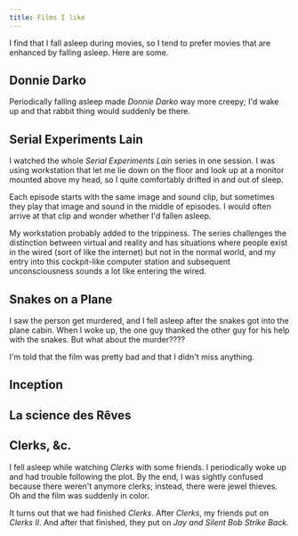 ```yaml
---
title: Films I like
---
```

I find that I fall asleep during movies,
so I tend to prefer movies that are enhanced
by falling asleep. Here are some.

## Donnie Darko
Periodically falling asleep made
*Donnie Darko* way more creepy; I'd wake
up and that rabbit thing would suddenly be there.

## Serial Experiments Lain
I watched the whole *Serial Experiments Lain*
series in one session. I was using workstation
that let me lie down on the floor and look up
at a monitor mounted above my head, so I quite
comfortably drifted in and out of sleep.

Each episode starts with the same image and
sound clip, but sometimes they play that image
and sound in the middle of episodes. I would
often arrive at that clip and wonder whether
I'd fallen asleep.

My workstation probably added to the trippiness.
The series challenges the distinction between
virtual and reality and has situations where
people exist in the wired (sort of like the
internet) but not in the normal world, and my
entry into this cockpit-like computer station
and subsequent unconsciousness sounds a lot like
entering the wired.

## Snakes on a Plane
I saw the person get murdered, and I fell asleep
after the snakes got into the plane cabin. When
I woke up, the one guy thanked the other guy for
his help with the snakes. But what about the murder????

I'm told that the film was pretty bad and that
I didn't miss anything.

## Inception

## La science des Rêves

## Clerks, &c.
I fell asleep while watching *Clerks* with some friends.
I periodically woke up and had trouble following the plot.
By the end, I was sightly confused because there weren't
anymore clerks; instead, there were jewel thieves.
Oh and the film was suddenly in color.

It turns out that we had finished *Clerks*. After *Clerks*,
my friends put on *Clerks II*. And after that finished, they
put on *Jay and Silent Bob Strike Back*.
